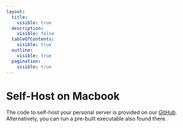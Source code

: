 ```yaml
---
layout:
  title:
    visible: true
  description:
    visible: false
  tableOfContents:
    visible: true
  outline:
    visible: true
  pagination:
    visible: true
---
```


# Self-Host on Macbook

The code to self-host your personal server is provided on our [GitHub](https://github.com/vana-com/personal-server). Alternatively, you can run a pre-built executable also found there.
